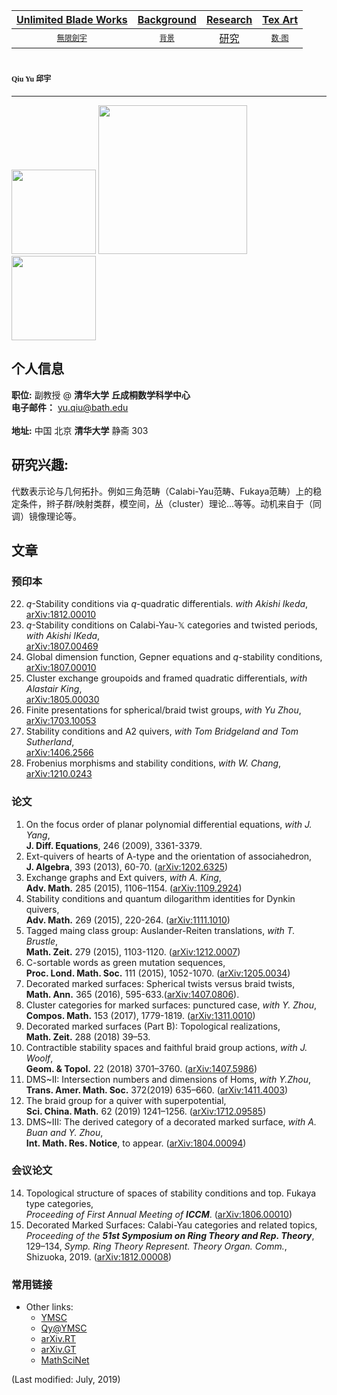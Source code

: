 [Unlimited Blade Works](https://ubw-q.github.io)  | [Background](https://ubw-q.github.io/BG)  | [Research](https://ubw-q.github.io/Rs) |  [Tex Art](https://ubw-q.github.io/Art)  
:---: | :---: | :---: | :---:
[<span style="font-family:STKaiti;font-size:12;font-color:blue">無限劍宇</span>](https://ubw-q.github.io/Qy) | [<span style="font-family:STKaiti;font-size:12;font-color:blue"> 背景 </span>](https://ubw-q.github.io/BJ)  | [研究](https://ubw-q.github.io/Rs)       |  [<span style="font-family:STKaiti;font-size:12;font-color:blue"> 数·图 </span>](https://ubw-q.github.io/Art) 


# <span style="font-family:STKaiti;font-size:12"> Qiu Yu 邱宇 </span> 
---
<img src="https://raw.githubusercontent.com/UBW-Q/ubw-q.github.io/master/Fig/2CB9A147-EF06-4FBF-94E4-EA232A5BE934.jpeg" width="135" /> <img 
src="https://raw.githubusercontent.com/UBW-Q/ubw-q.github.io/master/Paris.jpg" width="238" /> <img src="https://raw.githubusercontent.com/UBW-Q/ubw-q.github.io/master/Fig/FD57DCDA-7D56-4FB9-84AD-2887A443D480.jpeg" width="135" />

## 个人信息
**职位:**  副教授 @ **清华大学** **丘成桐数学科学中心**  <br>
**电子邮件：** [yu.qiu@bath.edu]()  <br>   
**地址:** 中国 北京 **清华大学** 静斋 303

## 研究兴趣: 
代数表示论与几何拓扑。例如三角范畴（Calabi-Yau范畴、Fukaya范畴）上的稳定条件，辫子群/映射类群，模空间，丛（cluster）理论...等等。动机来自于（同调）镜像理论等。

## 文章
### 预印本
22. $q$-Stability conditions via $q$-quadratic differentials. _with Akishi Ikeda_, <br>
[arXiv:1812.00010](https://arxiv.org/abs/1812.00010)
21. $q$-Stability conditions on Calabi-Yau-$\mathbb{X}$  categories and twisted periods, _with Akishi IKeda_, <br>
[arXiv:1807.00469](https://arxiv.org/abs/1807.00469)
20. Global dimension function, Gepner equations and $q$-stability conditions, <br>
[arXiv:1807.00010](https://arxiv.org/abs/1807.00010)
19. Cluster exchange groupoids and framed quadratic differentials, _with Alastair King_, <br>
[arXiv:1805.00030](https://arxiv.org/abs/1805.00030)
17. Finite presentations for spherical/braid twist groups, _with Yu Zhou_, <br>
[arXiv:1703.10053](https://arxiv.org/abs/1703.10053)
16. Stability conditions and A2 quivers, _with Tom Bridgeland and Tom Sutherland_, <br>
[arXiv:1406.2566](https://arxiv.org/abs/1406.2566)
16.	Frobenius morphisms and stability conditions, _with W. Chang_, <br>
[arXiv:1210.0243](https://arxiv.org/abs/1210.0243)

### 论文
1.	On the focus order of planar polynomial differential equations, _with J. Yang_, <br> 
**J. Diff. Equations**, 246 (2009),  3361-3379. 
2.	Ext-quivers of hearts of A-type and the orientation of associahedron, <br> 
**J. Algebra**, 393 (2013),  60-70. ([arXiv:1202.6325](https://arxiv.org/abs/1202.6325))
3.	Exchange graphs and Ext quivers, _with A. King_, <br> 
**Adv. Math.** 285 (2015),  1106–1154. ([arXiv:1109.2924](https://arxiv.org/abs/1109.2924))
4.	Stability conditions and quantum dilogarithm identities for Dynkin quivers, <br> 
**Adv. Math.** 269 (2015),  220-264. ([arXiv:1111.1010](https://arxiv.org/abs/1111.1010))
5.	Tagged maing class group: Auslander-Reiten translations, _with T. Brustle_, <br> 
**Math. Zeit.** 279 (2015),  1103-1120. ([arXiv:1212.0007](https://arxiv.org/abs/1212.0007))
6.	C-sortable words as green mutation sequences, <br> 
**Proc. Lond. Math. Soc.** 111 (2015),  1052-1070. ([arXiv:1205.0034](https://arxiv.org/abs/1205.0034))
7.	Decorated marked surfaces: Spherical twists versus braid twists, <br> 
**Math. Ann.** 365 (2016),  595-633.([arXiv:1407.0806](https://arxiv.org/abs/1407.0806)).
8.	Cluster categories for marked surfaces: punctured case, _with Y. Zhou_, <br> 
**Compos. Math.** 153 (2017),  1779-1819. ([arXiv:1311.0010](https://arxiv.org/abs/1311.0010))
9.	Decorated marked surfaces (Part B): Topological realizations, <br> 
**Math. Zeit.** 288 (2018)  39–53.
10.	Contractible stability spaces and faithful braid group actions, _with J. Woolf_, <br> 
**Geom. & Topol.** 22 (2018) 3701–3760. ([arXiv:1407.5986](https://arxiv.org/abs/1407.5986))
11.	DMS~II: Intersection numbers and dimensions of Homs, _with Y.Zhou_, <br> 
**Trans. Amer. Math. Soc.** 372(2019) 635–660. ([arXiv:1411.4003](https://arxiv.org/abs/1411.4003))
12.	The braid group for a quiver with superpotential, <br> 
**Sci. China. Math.** 62 (2019) 1241–1256. ([arXiv:1712.09585](https://arxiv.org/abs/1712.09585))
13.	DMS~III: The derived category of a decorated marked surface, _with A. Buan and Y. Zhou_, <br> 
**Int. Math. Res. Notice**, to appear. ([arXiv:1804.00094](https://arxiv.org/abs/1804.00094))

### 会议论文
14.	Topological structure of spaces of stability conditions and top. Fukaya type categories, <br>
_Proceeding of First Annual Meeting of **ICCM**_.  ([arXiv:1806.00010](https://arxiv.org/abs/1806.00010))
15.	Decorated Marked Surfaces: Calabi-Yau categories and related topics, <br> 
_Proceeding of the **51st Symposium on Ring Theory and Rep. Theory**_, 129–134, _Symp. Ring Theory Represent. Theory Organ. Comm._, Shizuoka, 2019. ([arXiv:1812.00008](https://arxiv.org/abs/1812.00008))

### 常用链接

* Other links:
  * [YMSC](http://ymsc.tsinghua.edu.cn/cn)
  * [Qy@YMSC](http://ymsc.tsinghua.edu.cn/cn/content/show/170-128.html)
  * [arXiv.RT](http://arxiv.org/list/math.RT/recent)
  * [arXiv.GT](http://arxiv.org/list/math.GT/recent)
  * [MathSciNet](http://www.ams.org/mathscinet/)
 
 
(Last modified: July, 2019)


